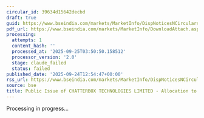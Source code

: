 ```yaml
---
circular_id: 39634d15642decbd
draft: true
guid: https://www.bseindia.com/markets/MarketInfo/DispNoticesNCirculars.aspx?Noticeid={020AD592-B9E5-4335-BA7C-80299491DA66}&noticeno=20250924-41&dt=09/24/2025&icount=41&totcount=75&flag=0
pdf_url: https://www.bseindia.com/markets/MarketInfo/DownloadAttach.aspx?id=20250924-41&attachedId=394cde96-401c-4b06-b93f-ce65b2187646
processing:
  attempts: 1
  content_hash: ''
  processed_at: '2025-09-25T03:50:50.158512'
  processor_version: '2.0'
  stage: claude_failed
  status: failed
published_date: '2025-09-24T12:54:47+00:00'
rss_url: https://www.bseindia.com/markets/MarketInfo/DispNoticesNCirculars.aspx?Noticeid={020AD592-B9E5-4335-BA7C-80299491DA66}&noticeno=20250924-41&dt=09/24/2025&icount=41&totcount=75&flag=0
source: bse
title: Public Issue of CHATTERBOX TECHNOLOGIES LIMITED - Allocation to Anchor Investors
---
```


Processing in progress...